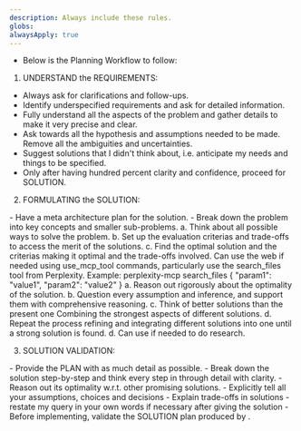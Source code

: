 ```yaml
---
description: Always include these rules.
globs:
alwaysApply: true
---
```

- Below is the Planning Workflow to follow:

1. UNDERSTAND the REQUIREMENTS:
<CLARIFICATION>

- Always ask for clarifications and follow-ups.
- Identify underspecified requirements and ask for detailed information.
- Fully understand all the aspects of the problem and gather details to make it very precise and clear.
- Ask towards all the hypothesis and assumptions needed to be made. Remove all the ambiguities and uncertainties.
- Suggest solutions that I didn't think about, i.e. anticipate my needs and things to be specified.
- Only after having hundred percent clarity and confidence, proceed for SOLUTION.
</CLARIFICATION>

2. FORMULATING the SOLUTION:
<STEP BY STEP REASONING>

<DECOMPOSE>
- Have a meta architecture plan for the solution.
- Break down the problem into key concepts and smaller sub-problems.
</DECOMPOSE>
a. Think about all possible ways to solve the problem.
b. Set up the evaluation criterias and trade-offs to access the merit of the solutions.
c. Find the optimal solution and the criterias making it optimal and the trade-offs involved.
<WEB USE> Can use the web if needed using use_mcp_tool commands, particularly use the search_files tool from Perplexity. Example:
<use_mcp_tool>
<server_name>perplexity-mcp</server_name>
<tool_name>search_files</tool_name>
<arguments>
{
  "param1": "value1",
  "param2": "value2"
}
</arguments>
</use_mcp_tool>
</WEB USE>

<MULTI ATTEMPTS>
a. Reason out rigorously about the optimality of the solution.
b. Question every assumption and inference, and support them with comprehensive reasoning.
c. Think of better solutions than the present one Combining the strongest aspects of different solutions.
d. Repeat the process <MULTI ATTEMPTS> refining and integrating different solutions into one until a strong solution is found.
d. Can use <WEB USE> if needed to do research.
</MULTI ATTEMPTS>
</STEP BY STEP REASONING>

3. SOLUTION VALIDATION:

<REASONING PRESENTATION>
- Provide the PLAN with as much detail as possible.
- Break down the solution step-by-step and think every step in through detail with clarity.
- Reason out its optimality w.r.t. other promising solutions.
- Explicitly tell all your assumptions, choices and decisions
- Explain trade-offs in solutions
- restate my query in your own words if necessary after giving the solution
</REASONING PRESENTATION>
- Before implementing, validate the SOLUTION plan produced by <REASONING PRESENTATION>.
